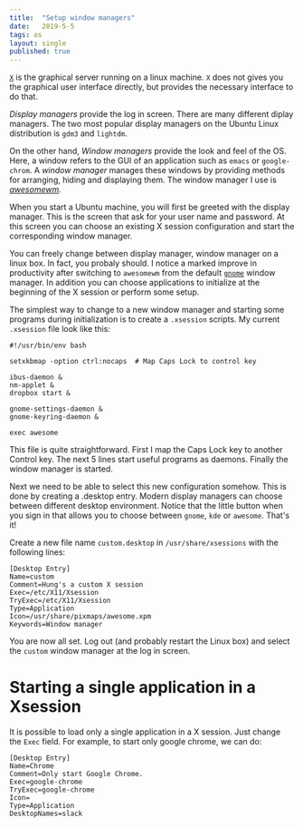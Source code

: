 ```yaml
---
title:  "Setup window managers" 
date:   2019-5-5
tags: os
layout: single
published: true
---
```


[`X`](https://en.wikipedia.org/wiki/X_Window_System) is the graphical
server running on a linux machine. `X` does not gives you the
graphical user interface directly, but provides the necessary
interface to do that.

*Display managers* provide the log in screen. There are many different
diplay managers. The two most popular display managers on the Ubuntu
Linux distribution is `gdm3` and `lightdm`.

On the other hand, *Window managers* provide the look and feel of the
OS. Here, a window refers to the GUI of an application such as `emacs`
or `google-chrom`. A *window manager* manages these windows by
providing methods for arranging, hiding and displaying them. The
window manager I use is [*awesomewm*](https://awesomewm.org).

When you start a Ubuntu machine, you will first be greeted with the
display manager. This is the screen that ask for your user name and
password. At this screen you can choose an existing X session
configuration and start the corresponding window manager.

You can freely change between display manager, window manager on a
linux box. In fact, you probaly should. I notice a marked improve in
productivity after switching to `awesomewm` from the default
[`gnome`](https://www.gnome.org/) window manager. In addition you can
choose applications to initialize at the beginning of the X session or
perform some setup. 

The simplest way to change to a new window manager and starting some
programs during initialization is to create a `.xsession` scripts. My
current `.xsession` file look like this:

``` shell
#!/usr/bin/env bash

setxkbmap -option ctrl:nocaps  # Map Caps Lock to control key

ibus-daemon &
nm-applet &
dropbox start &

gnome-settings-daemon &
gnome-keyring-daemon &

exec awesome
```

This file is quite straightforward. First I map the Caps Lock key to
another Control key. The next 5 lines start useful programs as
daemons. Finally the window manager is started.

Next we need to be able to select this new configuration somehow. This
is done by creating a .desktop entry.  Modern display managers can
choose between different desktop environment. Notice that the little
button when you sign in that allows you to choose between `gnome`,
`kde` or `awesome`. That's it!

Create a new file name `custom.desktop` in `/usr/share/xsessions` with the following lines:
```
[Desktop Entry]
Name=custom
Comment=Hung's a custom X session 
Exec=/etc/X11/Xsession
TryExec=/etc/X11/Xsession
Type=Application
Icon=/usr/share/pixmaps/awesome.xpm
Keywords=Window manager
```

You are now all set. Log out (and probably restart the Linux box) and
select the `custom` window manager at the log in screen.

# Starting a single application in a Xsession

It is possible to load only a single application in a X session. Just
change the `Exec` field. For example, to start only google chrome, we
can do:

```
[Desktop Entry]
Name=Chrome
Comment=Only start Google Chrome.
Exec=google-chrome
TryExec=google-chrome
Icon=
Type=Application
DesktopNames=slack
```
